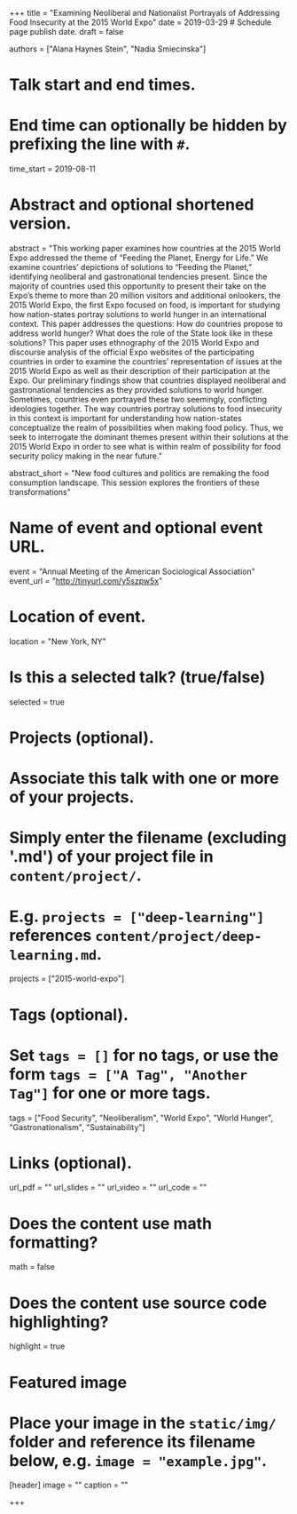 +++
title = "Examining Neoliberal and Nationalist Portrayals of Addressing Food Insecurity at the 2015 World Expo"
date = 2019-03-29  # Schedule page publish date.
draft = false

authors = ["Alana Haynes Stein", "Nadia Smiecinska"]

# Talk start and end times.
#   End time can optionally be hidden by prefixing the line with `#`.
time_start = 2019-08-11

# Abstract and optional shortened version.
abstract = "This working paper examines how countries at the 2015 World Expo addressed the theme of “Feeding the Planet, Energy for Life.” We examine countries’ depictions of solutions to “Feeding the Planet,” identifying neoliberal and gastronational tendencies present. Since the majority of countries used this opportunity to present their take on the Expo’s theme to more than 20 million visitors and additional onlookers, the 2015 World Expo, the first Expo focused on food, is important for studying how nation-states portray solutions to world hunger in an international context. This paper addresses the questions: How do countries propose to address world hunger? What does the role of the State look like in these solutions? This paper uses ethnography of the 2015 World Expo and discourse analysis of the official Expo websites of the participating countries in order to examine the countries’ representation of issues at the 2015 World Expo as well as their description of their participation at the Expo. Our preliminary findings show that countries displayed neoliberal and gastronational tendencies as they provided solutions to world hunger. Sometimes, countries even portrayed these two seemingly, conflicting ideologies together. The way countries portray solutions to food insecurity in this context is important for understanding how nation-states conceptualize the realm of possibilities when making food policy. Thus, we seek to interrogate the dominant themes present within their solutions at the 2015 World Expo in order to see what is within realm of possibility for food security policy making in the near future."

abstract_short = "New food cultures and politics are remaking the food consumption landscape. This session explores the frontiers of these transformations"

# Name of event and optional event URL.
event = "Annual Meeting of the American Sociological Association"
event_url = "http://tinyurl.com/y5szpw5x"

# Location of event.
location = "New York, NY"

# Is this a selected talk? (true/false)
selected = true

# Projects (optional).
#   Associate this talk with one or more of your projects.
#   Simply enter the filename (excluding '.md') of your project file in `content/project/`.
#   E.g. `projects = ["deep-learning"]` references `content/project/deep-learning.md`.
projects = ["2015-world-expo"]

# Tags (optional).
#   Set `tags = []` for no tags, or use the form `tags = ["A Tag", "Another Tag"]` for one or more tags.
tags = ["Food Security", "Neoliberalism", "World Expo", "World Hunger", "Gastronationalism", "Sustainability"]

# Links (optional).
url_pdf = ""
url_slides = ""
url_video = ""
url_code = ""

# Does the content use math formatting?
math = false

# Does the content use source code highlighting?
highlight = true

# Featured image
# Place your image in the `static/img/` folder and reference its filename below, e.g. `image = "example.jpg"`.
[header]
image = ""
caption = ""

+++
